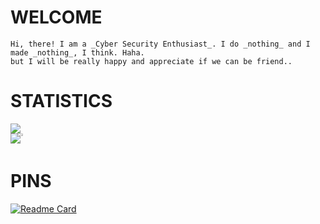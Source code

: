 # __WELCOME__

    Hi, there! I am a _Cyber Security Enthusiast_. I do _nothing_ and I made _nothing_, I think. Haha.
    but I will be really happy and appreciate if we can be friend.. 

# __STATISTICS__
<div>
    <a href="https://github.com/th3rdctrl/" target="_blank">
        <img src="https://activity-graph.herokuapp.com/graph?username=th3rdctrl&theme=redical">
    </a>
</div>
<span style="display:flex; flex-direction:row; justify-align:center;">
  <a href="https://github.com/th3rdctrl/" target="_blank">
      <img align="center" src="https://github-readme-streak-stats.herokuapp.com/?user=th3rdctrl&show_icons=true&locale=en&layout=compact&theme=radical" />
  </a>
  <a href="https://github.com/th3rdctrl/" target="_blank">
      <img align="center" src = "https://github-readme-stats.vercel.app/api?username=th3rdctrl&show_icons=true&theme=radical&line_height=28" style="width:47%;"/>
  </a>
</span>

# __PINS__
[![Readme Card](https://github-readme-stats.vercel.app/api/pin/?username=th3rdctrl&repo=CDN)](https://github.com/th3rdctrl/CDN)
